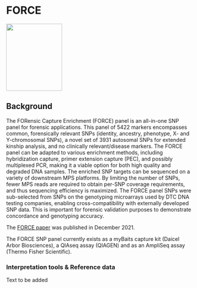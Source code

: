 # FORCE  
<img src="https://user-images.githubusercontent.com/94858193/151597244-7413fcb6-6e1f-4cde-b379-325b6dce2aa0.png" width="150" height="180">  

## Background
The FORensic Capture Enrichment (FORCE) panel is an all-in-one SNP panel for forensic applications. This panel of 5422 markers encompasses common, forensically relevant SNPs (identity, ancestry, phenotype, X- and Y-chromosomal SNPs), a novel set of 3931 autosomal SNPs for extended kinship analysis, and no clinically relevant/disease markers. The FORCE panel can be adapted to various enrichment methods, including hybridization capture, primer extension capture (PEC), and possibly multiplexed PCR, making it a viable option for both high quality and degraded DNA samples. The enriched SNP targets can be sequenced on a variety of downstream MPS platforms. By limiting the number of SNPs, fewer MPS reads are required to obtain per-SNP coverage requirements, and thus sequencing efficiency is maximized. The FORCE panel SNPs were sub-selected from SNPs on the genotyping microarrays used by DTC DNA testing companies, enabling cross-compatibility with externally developed SNP data. This is important for forensic validation purposes to demonstrate concordance and genotyping accuracy.

The [FORCE paper](https://www.mdpi.com/2073-4425/12/12/1968/htm) was published in December 2021.  

The FORCE SNP panel currently exists as a myBaits capture kit (Daicel Arbor Biosciences), a QIAseq assay (QIAGEN) and as an AmpliSeq assay (Thermo Fisher Scientific).


### Interpretation tools & Reference data  
Text to be added  

